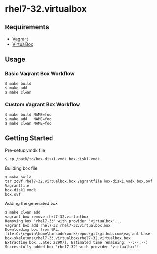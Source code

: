 rhel7-32.virtualbox
===================

Requirements
------------

+ [Vagrant](http://www.vagrantup.com/)
+ [VirtualBox](https://www.virtualbox.org/)

Usage
-----

### Basic Vagrant Box Workflow

```
$ make build
$ make add
$ make clean
```

### Custom Vagrant Box Workflow

```
$ make build NAME=foo
$ make add   NAME=foo
$ make clean NAME=foo
```

Getting Started
---------------

Pre-setup vmdk file

```
$ cp /path/to/box-disk1.vmdk box-disk1.vmdk
```

Building box file

```
$ make build
tar zcvf rhel7-32.virtualbox.box Vagrantfile box-disk1.vmdk box.ovf
Vagrantfile
box-disk1.vmdk
box.ovf
```

Adding the generated box

```
$ make clean add
vagrant box remove rhel7-32.virtualbox
Removing box 'rhel7-32' with provider 'virtualbox'...
vagrant box add rhel7-32 rhel7-32.virtualbox.box
Downloading box from URL: file:C:\cygwin\home\hansode\work\repos\git\github.com\vagrant-base-box-skeletons\rhel7-32.virtualbox\rhel7-32.virtualbox.box
Extracting box...ate: 229M/s, Estimated time remaining: --:--:--)
Successfully added box 'rhel7-32' with provider 'virtualbox'!
```
